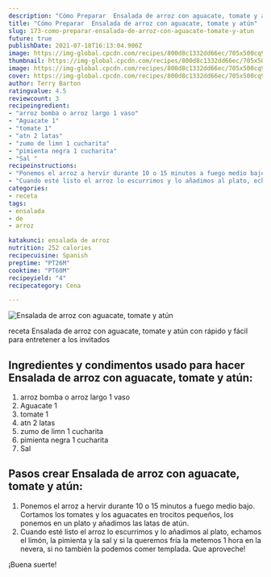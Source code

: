 ```yaml
---
description: "Cómo Preparar  Ensalada de arroz con aguacate, tomate y atún"
title: "Cómo Preparar  Ensalada de arroz con aguacate, tomate y atún"
slug: 173-como-preparar-ensalada-de-arroz-con-aguacate-tomate-y-atun
future: true
publishDate: 2021-07-18T16:13:04.906Z
image: https://img-global.cpcdn.com/recipes/800d8c1332dd66ec/705x500cq90/ensalada-de-arroz-con-aguacate-tomate-y-atun-foto-principal.jpg
thumbnail: https://img-global.cpcdn.com/recipes/800d8c1332dd66ec/705x500cq90/ensalada-de-arroz-con-aguacate-tomate-y-atun-foto-principal.jpg
image: https://img-global.cpcdn.com/recipes/800d8c1332dd66ec/705x500cq90/ensalada-de-arroz-con-aguacate-tomate-y-atun-foto-principal.jpg
cover: https://img-global.cpcdn.com/recipes/800d8c1332dd66ec/705x500cq90/ensalada-de-arroz-con-aguacate-tomate-y-atun-foto-principal.jpg
author: Terry Barton
ratingvalue: 4.5
reviewcount: 3
recipeingredient:
- "arroz bomba o arroz largo 1 vaso"
- "Aguacate 1"
- "tomate 1"
- "atn 2 latas"
- "zumo de limn 1 cucharita"
- "pimienta negra 1 cucharita"
- "Sal "
recipeinstructions:
- "Ponemos el arroz a hervir durante 10 o 15 minutos a fuego medio bajo. Cortamos los tomates y los aguacates en trocitos pequeños, los ponemos en un plato y añadimos las latas de atún."
- "Cuando esté listo el arroz lo escurrimos y lo añadimos al plato, echamos el limón, la pimienta y la sal y si la queremos fría la metemos 1 hora en la nevera, si no también la podemos comer templada. Que aproveche!"
categories:
- receta
tags:
- ensalada
- de
- arroz

katakunci: ensalada de arroz 
nutrition: 252 calories
recipecuisine: Spanish
preptime: "PT26M"
cooktime: "PT60M"
recipeyield: "4"
recipecategory: Cena

---
```



![Ensalada de arroz con aguacate, tomate y atún](https://img-global.cpcdn.com/recipes/800d8c1332dd66ec/705x500cq90/ensalada-de-arroz-con-aguacate-tomate-y-atun-foto-principal.jpg)

receta Ensalada de arroz con aguacate, tomate y atún con rápido y fácil para entretener a los invitados

<!--inarticleads1-->

## Ingredientes y condimentos usado para hacer Ensalada de arroz con aguacate, tomate y atún:

1. arroz bomba o arroz largo 1 vaso
1. Aguacate 1
1. tomate 1
1. atn 2 latas
1. zumo de limn 1 cucharita
1. pimienta negra 1 cucharita
1. Sal 



<!--inarticleads2-->

## Pasos crear Ensalada de arroz con aguacate, tomate y atún:

1. Ponemos el arroz a hervir durante 10 o 15 minutos a fuego medio bajo. Cortamos los tomates y los aguacates en trocitos pequeños, los ponemos en un plato y añadimos las latas de atún.
1. Cuando esté listo el arroz lo escurrimos y lo añadimos al plato, echamos el limón, la pimienta y la sal y si la queremos fría la metemos 1 hora en la nevera, si no también la podemos comer templada. Que aproveche!



¡Buena suerte!

